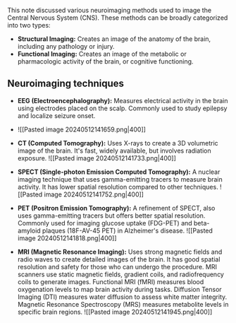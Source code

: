 
This note discussed various neuroimaging methods used to image the Central Nervous System (CNS). These methods can be broadly categorized into two types:

- **Structural Imaging:** Creates an image of the anatomy of the brain, including any pathology or injury.
- **Functional Imaging:** Creates an image of the metabolic or pharmacologic activity of the brain, or cognitive functioning.

## Neuroimaging techniques
- **EEG (Electroencephalography):** Measures electrical activity in the brain using electrodes placed on the scalp. Commonly used to study epilepsy and localize seizure onset.
- ![[Pasted image 20240512141659.png|400]]
    
- **CT (Computed Tomography):** Uses X-rays to create a 3D volumetric image of the brain. It's fast, widely available, but involves radiation exposure.
    ![[Pasted image 20240512141733.png|400]]
- **SPECT (Single-photon Emission Computed Tomography):** A nuclear imaging technique that uses gamma-emitting tracers to measure brain activity. It has lower spatial resolution compared to other techniques.
    ![[Pasted image 20240512141752.png|400]]
- **PET (Positron Emission Tomography):** A refinement of SPECT, also uses gamma-emitting tracers but offers better spatial resolution. Commonly used for imaging glucose uptake (FDG-PET) and beta-amyloid plaques (18F-AV-45 PET) in Alzheimer's disease.
   ![[Pasted image 20240512141818.png|400]]
    
- **MRI (Magnetic Resonance Imaging):** Uses strong magnetic fields and radio waves to create detailed images of the brain. It has good spatial resolution and safety for those who can undergo the procedure. MRI scanners use static magnetic fields, gradient coils, and radiofrequency coils to generate images. Functional MRI (fMRI) measures blood oxygenation levels to map brain activity during tasks. Diffusion Tensor Imaging (DTI) measures water diffusion to assess white matter integrity. Magnetic Resonance Spectroscopy (MRS) measures metabolite levels in specific brain regions.
    ![[Pasted image 20240512141945.png|400]]

